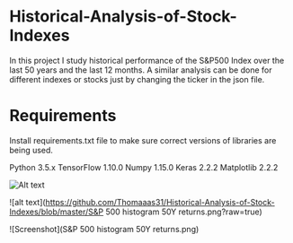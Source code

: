 # Historical-Analysis-of-Stock-Indexes
In this project I study historical performance of the S&amp;P500 Index over the last 50 years and the last 12 months. A similar analysis can be done for different indexes or stocks just by changing the ticker in the json file.

# Requirements
Install requirements.txt file to make sure correct versions of libraries are being used.

Python 3.5.x
TensorFlow 1.10.0
Numpy 1.15.0
Keras 2.2.2
Matplotlib 2.2.2

![Alt text](relative/path/to/img.png?raw=true "S&P 500 histogram 50Y returns")

![alt text](https://github.com/Thomaaas31/Historical-Analysis-of-Stock-Indexes/blob/master/S&P 500 histogram 50Y returns.png?raw=true)

![Screenshot](S&P 500 histogram 50Y returns.png)
